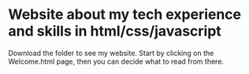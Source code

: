 # Website about my tech experience and skills in html/css/javascript
Download the folder to see my website. Start by clicking on the Welcome.html page, then you can decide what to read from there.

